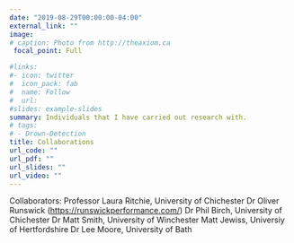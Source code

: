 ```yaml
---
date: "2019-08-29T00:00:00-04:00"
external_link: ""
image:
# caption: Photo from http://theaxiom.ca
 focal_point: Full

#links:
#- icon: twitter
#  icon_pack: fab
#  name: Follow
#  url: 
#slides: example-slides
summary: Individuals that I have carried out research with.
# tags:
# - Drown-Detection
title: Collaborations
url_code: ""
url_pdf: ""
url_slides: ""
url_video: ""
---
```


Collaborators:
Professor Laura Ritchie, University of Chichester 
Dr Oliver Runswick (https://runswickperformance.com/)
Dr Phil Birch, University of Chichester
Dr Matt Smith, University of Winchester
Matt Jewiss, Universiy of Hertfordshire
Dr Lee Moore, University of Bath


